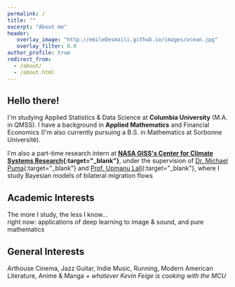 ```yaml
---
permalink: /
title: ""
excerpt: "About me"
header:
   overlay_image: "http://emileDesmaili.github.io/images/ocean.jpg"
   overlay_filter: 0.0
author_profile: true
redirect_from: 
  - /about/
  - /about.html 
---
```


**Hello there!**
---

I'm studying Applied Statistics & Data Science at **Columbia University** (M.A. in QMSS). I have a background in **Applied Mathematics** and Financial Economics (I'm also currently pursuing a B.S. in Mathematics at Sorbonne Université).

I'm also a part-time research intern at **[NASA GISS's Center for Climate Systems Research](https://www.giss.nasa.gov/){:target="_blank"}**, under the supervision of [Dr. Michael Puma](https://science.gsfc.nasa.gov/sed/bio/michael.j.puma){:target="_blank"} and [Prof. Upmanu Lall](http://www.columbia.edu/~ula2/){:target="_blank"}, where I study Bayesian models of bilateral migration flows


**Academic Interests**
---

The more I study, the less I know...  
right now: applications of deep learning to image & sound, and pure mathematics


**General Interests**
---

Arthouse Cinema, Jazz Guitar, Indie Music, Running, Modern American Literature, Anime & Manga _+ whatever Kevin Feige is cooking with the MCU_



